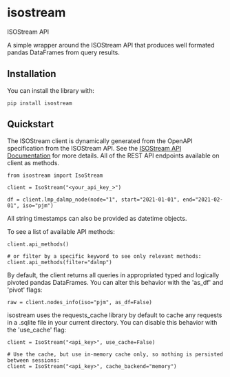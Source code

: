 # isostream
ISOStream API

A simple wrapper around the ISOStream API that produces well formated pandas DataFrames from query results.

## Installation

You can install the library with:
```
pip install isostream
```

## Quickstart
The ISOStream client is dynamically generated from the OpenAPI specification from the ISOStream API.
See the [ISOStream API Documentation](https://app.isostream.io/docs) for more details.
All of the REST API endpoints available on client as methods.

```
from isostream import IsoStream

client = IsoStream("<your_api_key_>")

df = client.lmp_dalmp_node(node="1", start="2021-01-01", end="2021-02-01", iso="pjm")
```

All string timestamps can also be provided as datetime objects.

To see a list of available API methods:
```
client.api_methods()

# or filter by a specific keyword to see only relevant methods:
client.api_methods(filter="dalmp")
```

By default, the client returns all queries in appropriated typed and logically pivoted pandas DataFrames.
You can alter this behavior with the 'as_df' and 'pivot' flags:
```
raw = client.nodes_info(iso="pjm", as_df=False)
```

isostream uses the requests_cache library by default to cache any requests in a .sqlite file in your current directory.
You can disable this behavior with the 'use_cache' flag:
```
client = IsoStream("<api_key>", use_cache=False)

# Use the cache, but use in-memory cache only, so nothing is persisted between sessions:
client = IsoStream("<api_key>", cache_backend="memory")
```


